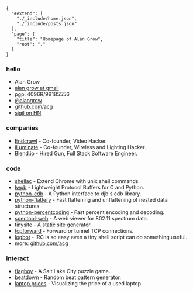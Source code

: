 
    {
      "#extend": [
        "./_include/home.json",
        "./_include/posts.json"
      ],
      "page": {
        "title": "Homepage of Alan Grow",
        "root": "."
      }
    }

### hello

- Alan Grow
- [alan grow at gmail](mailto:alangrow+nospam@gmail.com)
- pgp: 4096R/9B1B5556
- [@alangrow](https://twitter.com/alangrow)
- [github.com/acg](https://github.com/acg)
- [sigil on HN](https://news.ycombinator.com/user?id=sigil)

### companies

- [Endcrawl](https://endcrawl.com) - Co-founder, Video Hacker.
- [iLuminate](http://iluminate.com) - Co-founder, Wireless and Lighting Hacker.
- [Blend.io](https://blend.io) - Hired Gun, Full Stack Software Engineer.

### code

- [shellac](https://github.com/acg/shellac) - Extend Chrome with unix shell commands.
- [lwpb](https://github.com/acg/lwpb) - Lightweight Protocol Buffers for C and Python.
- [python-cdb](https://github.com/acg/python-cdb) - A Python interface to djb's cdb library.
- [python-flattery](https://github.com/acg/python-flattery) - Fast flattening and unflattening of nested data structures.
- [python-percentcoding](https://github.com/acg/python-percentcoding) - Fast percent encoding and decoding.
- [spectool-web](https://github.com/acg/spectool-web) - A web viewer for 802.11 spectrum data.
- [tinysite](https://github.com/acg/tinysite) - A static site generator.
- [tcpforward](https://github.com/acg/tcpforward) - Forward or tunnel TCP connections.
- [logbot](https://github.com/acg/logbot) - IRC is so easy even a tiny shell script can do something useful.
- more: [github.com/acg](https://github.com/acg)

### interact

- [flagboy](./projects/flagboy/) - A Salt Lake City puzzle game.
- [beatdown](./projects/beatdown/) - Random beat pattern generator.
- [laptop prices](./projects/laptop-prices/) - Visualizing the price of a used laptop.

